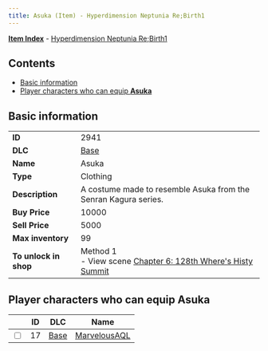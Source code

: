 ```yaml
---
title: Asuka (Item) - Hyperdimension Neptunia Re;Birth1
---
```


[**Item Index**](/neptunia/rb1/item/index.html) - [Hyperdimension Neptunia Re;Birth1](/neptunia/rb1)

## Contents

- [Basic information](#basic-information)
- [Player characters who can equip **Asuka**](#player-characters-who-can-equip-asuka)

## Basic information

|   |   |
| -- | -- |
| **ID** | 2941 |
| **DLC** | [Base](/neptunia/rb1/dlc/1-base.html) |
| **Name** | Asuka |
| **Type** | Clothing |
| **Description** | A costume made to resemble Asuka from the Senran Kagura series. |
| **Buy Price** | 10000 |
| **Sell Price** | 5000 |
| **Max inventory** | 99 |
| **To unlock in shop** | Method 1<br />- View scene [Chapter 6: 128th Where's Histy Summit](/neptunia/rb1/scene/1-601-chapter-6-128th-wheres-histy-summit.html) |


## Player characters who can equip **Asuka**

|    | ID | DLC | Name |
| -- | -- | --- | ---- |
| <input type="checkbox" id="rb1-player-1-17" class="trackbox" /> | 17 | [Base](/neptunia/rb1/dlc/1-base.html) | [MarvelousAQL](/neptunia/rb1/player/1-17-marvelousaql.html) |
